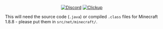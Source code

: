 <p align="center">
<a href="https://discord.gg/nPMF9KASS5"><img align="center" alt="Discord" src="https://img.shields.io/discord/786750604419792926?color=BBADA1&label=DISCORD&logo=discord&logoColor=white&style=for-the-badge"></a>
<a href="https://share.clickup.com/l/4-14731105-1/list"><img align="center" alt="Clickup" src="https://img.shields.io/static/v1?message=view&color=BBADA1&label=ClickUp&logo=trello&logoColor=white&style=for-the-badge"></a>
</p>

This will need the source code (`.java`) or compiled `.class` files for Minecraft 1.8.8 - please put them in `src/net/minecraft/`.

